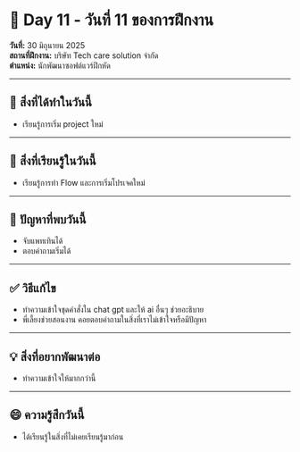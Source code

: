 # 📅 Day 11 - วันที่ 11 ของการฝึกงาน
**วันที่:** 30 มิถุนายน 2025  
**สถานที่ฝึกงาน:** บริษัท Tech care solution จำกัด  
**ตำแหน่ง:** นักพัฒนาซอฟต์แวร์ฝึกหัด

---

## 📝 สิ่งที่ได้ทำในวันนี้
- เรียนรู้การเริ่ม project ใหม่

---

## 🎯 สิ่งที่เรียนรู้ในวันนี้
- เรียนรู้การทำ Flow และการเริ่มโปรเจคใหม่

---

## 🤔 ปัญหาที่พบวันนี้
- จับแพทเทินได้
- ตอบคำถามเริ่มได้


---

## ✅ วิธีแก้ไข
- ทำความเข้าใจชุดคำสั่งใน chat gpt และให้ ai อื่นๆ ช่วยอะธิบาย
- พี่เลี้ยงช่วยสอนงาน คอยตอบคำถามในสิ่งที่เราไม่เข้าใจหรือมีปัญหา


---

## 💡 สิ่งที่อยากพัฒนาต่อ
- ทำความเข้าใจให้มากกว่านี้


---

## 😄 ความรู้สึกวันนี้
- ได้เรียนรู้ในสิ่งที่ไม่เคยเรียนรู้มาก่อน

